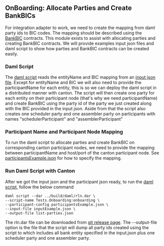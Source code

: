 ## OnBoarding: Allocate Parties and Create BankBICs
For integration adapter to work, we need to create the mapping from daml party ids to BIC codes.
The mapping should be described using the [BankBIC](../src/main/daml/Model/BankBIC.daml) contracts.
This module exists to assist with allocating parties and creating BankBIC contracts. 
We will provide examples input json files and daml script to show how parties and BankBIC contracts can be created
easily.

### Daml Script
The [daml script](./daml/Onboarding.daml) reads the entityName and BIC mapping from an 
[input json file](inputExample.json). Except for entityName and BIC we will also need to provide the participantName
for each entity, this is so we can deploy the daml script in a distributed manner with canton. The script will then
create one party for each entity on their participant node (that's why we need participantName) 
and create BankBIC using the party id of the party we just created along with the BIC provided in the input json.
Aside from that the script also creates one scheduler party and one assembler party on participants with names
"schedulerParticipant" and "assemblerParticipant"

### Participant Name and Participant Node Mapping
To run the daml script to allocate parties and create BankBIC on corresponding canton participant nodes, 
we need to provide the mapping between participantName and host/port of the canton participant node. 
See [participantsExample.json](participantsExample.json) for how to specify the mapping.


### Run Daml Script with Canton
After we got the input json and the participant json ready, 
to run the [daml script](../src/main/daml/Tests/Onboarding.daml), follow the below command <br>
```
daml script --dar ../build/daml/rln.dar \
--script-name Tests.Onboarding:onboarding \
--participant-config participantsExample.json \
--input-file inputExample.json \
--output-file list-parties.json
```
The rln.dar file can be downloaded from [git release page](https://github.com/DACH-NY/proj-rln/releases/).
The --output-file option is the file that the script will dump all party ids created using the script to which includes
all bank entity specified in the input.json plus one scheduler party and one assembler party.
